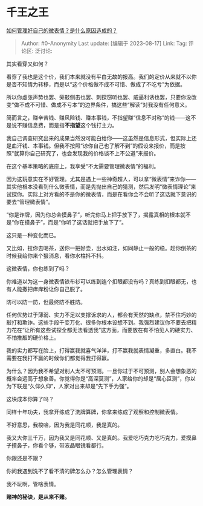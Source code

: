 # 千王之王
[如何管理好自己的微表情？是什么原因造成的？](https://www.zhihu.com/question/617561824/answer/3170022920)

> Author: #0-Anonymity
> Last update: [编辑于 2023-08-17]
> Link:
> Tag:
> 评论区:
> 泛讨论:

其实看穿又如何？

看穿了我也是这个价，我们本来就没有平白无故的报高。我们的定价从来就不以你是否不知情为转移，而是以“这个价格做不成不可惜、做成了不吃亏”为依据。

所以你虚张声势也罢、旁敲侧击也罢、刺探窃听也罢、威逼利诱也罢，只要你没改变“做不成不可惜、做成不亏本”的边界条件，搞这些“解读”对我没有任何意义。

简而言之，赚辛苦钱、赚风险钱、赚本事钱，不指望赚“信息不对称”的钱——这不是说不赚信息费，而是指**不指望**这个钱打主力。

我自己调查研究出来的成果当然没可能白给你——这虽然是信息形式，但实际上还是血汗钱、本事钱。但我不按照“谅你自己也了解不到”的假设来报价，而是按照“就算你自己研究了，也会发现我的价格谈不上不公道”来报价。

在这个基本策略的底座上，我享受“不太需要管理微表情”的福利。

因为这玩意实在不好管理。尤其是遇上一些神奇超人，可以拿“微表情”来诈你——其实他根本没看到什么微表情，而是先抛出自己的猜测，然后发明“微表情理论”来试探你。实际上对方看的不是你的微表情，而是在看你会不会听了这话就下意识的要去“管理微表情”。

“你是诈牌，因为你总会摸鼻子”，听完你马上把手放下了，揭露真相的根本就不是“你在摸鼻子”，而是“你听了这话就把手放下了”。

这只是一种变化而已。

又比如，拉你去喝茶，送你一把好壶，出水如注，如同静止一般的稳。趁你倒茶的时候我给你来个狠消息，看你水柱抖不抖。

这微表情，你也练到了吗？

你难道以为这一身微表情铁布衫可以练到连个扣眼都没有吗？真练到扣眼都无，也有人能撒把痒痒粉让你自己脱了。

防可以防一防，但最终防不胜防。

任何优势过于薄弱、实力不足以支撑诉求的人，都会有天然的缺点，禁不住巧妙的敲打和欺诈。这些手段千变万化、很多你根本设想不到。我强烈建议你不要去把精力花在“让所有这些试探全都无法看透我”这方面，而要放在有不怕见人的硬实力、不怕推敲的硬价格上。

我的实力都写在脸上，打得赢我就喜气洋洋，打不赢我就表情凝重，多直白。我不需要在我打不赢的时候你们都觉得我打得赢。

为什么？因为我不希望对别人太不可预测。一旦你过于不可预测，别人会想象恶的概率会远高于想象善。你觉得你是“高深莫测”，人家给你的却是“居心叵测”，你以为下联是“久仰久仰”，人家对出来却是“先下手为强”。

这块成本你算了吗？

同样十年功夫，我拿开练成了洗牌算牌，你拿来练成了观察和控制微表情。

不好意思，我梭哈，因为我是同花顺，我是真的。

我又大你三千万，因为我又是同花顺、又是真的。我爱吃巧克力吃巧克力，爱摸鼻子摸鼻子，你看个够，带液晶眼镜看都行。

你跟还是不跟？

你问我遇到洗不了看不清的牌怎么办？怎么管理表情？

我不玩啊，管啥表情。

**赌神的秘诀，是从来不赌。**